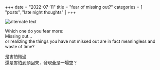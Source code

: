 +++
date = "2022-07-11"
title = "fear of missing out?"
categories = [ "posts", "late night thoughts" ]
+++

![alternate text](/img/frankfurt.jpg)

Which one do you fear more:\
Missing out...\
or realizing the things you have not missed out are in fact meaningless and waste of time?

是害怕錯過\
還是害怕到頭回來，發現全是一場空？